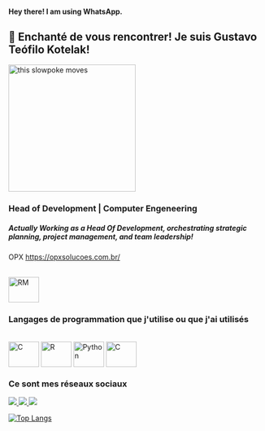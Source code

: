 #### Hey there! I am using WhatsApp.

## 👋 Enchanté de vous rencontrer! Je suis Gustavo Teófilo Kotelak! 

<img src="https://cdn.glitch.com/0e4d1ff3-5897-47c5-9711-d026c01539b8%2Fbddfd6e4434f42662b009295c9bab86e.gif?v=1573157191712" alt="this slowpoke moves"  width="250" alt="404 image"/>

### Head of Development | Computer Engeneering

##### Actually Working as a Head Of Development, orchestrating strategic planning, project management, and team leadership!

OPX
https://opxsolucoes.com.br/

</div>
<div style="display: inline_block"><br>  
  <img align="center" alt="RM" height="50" width="60" src="https://opxsolucoes.com.br/wp-content/uploads/2020/05/icone-03desenhos-site.png">  
</div>

### Langages de programmation que j'utilise ou que j'ai utilisés

</div>
<div style="display: inline_block"><br>  
  <img align="center" alt="C" height="50" width="60" src="https://upload.wikimedia.org/wikipedia/commons/1/18/C_Programming_Language.svg">  
  <img align="center" alt="R" height="50" width="60" src="https://upload.wikimedia.org/wikipedia/commons/1/1b/R_logo.svg">
  <img align="center" alt="Python" height="50" width="60" src="https://upload.wikimedia.org/wikipedia/commons/c/c3/Python-logo-notext.svg">
<img align="center" alt="C" height="50" width="60" src="https://upload.wikimedia.org/wikipedia/commons/9/99/Unofficial_JavaScript_logo_2.svg">
</div>



### Ce sont mes réseaux sociaux
<a href ="https://github.com/GustavoTeofiloKotelak"><img src = "https://img.shields.io/badge/GitHub-100000?style=for-the-badge&logo=github&logoColor=white"> 
<a href ="https://instagram.com/GustavoTeofiloKotelak"><img src = "https://img.shields.io/badge/Instagram-E4405F?style=for-the-badge&logo=instagram&logoColor=white">
<a href ="https://www.linkedin.com/in/gustavoteofilokotelak"><img src="https://img.shields.io/badge/LinkedIn-0077B5?style=for-the-badge&logo=linkedin&logoColor=white">

[![Top Langs](https://github-readme-stats.vercel.app/api/top-langs/?username=GustavoTeofiloKotelak)](https://github.com/GusatvoTeofiloKotelak/github-readme-stats)


<!--
**GustavoTeofiloKotelak/GustavoTeofiloKotelak** is a ✨ _special_ ✨ repository because its `README.md` (this file) appears on your GitHub profile.

Here are some ideas to get you started:

- 🔭 I’m currently working on ...
- 🌱 I’m currently learning ...
- 👯 I’m looking to collaborate on ...
- 🤔 I’m looking for help with ...
- 💬 Ask me about ...
- 📫 How to reach me: ...
- 😄 Pronouns: ...
- ⚡ Fun fact: ...
-->
